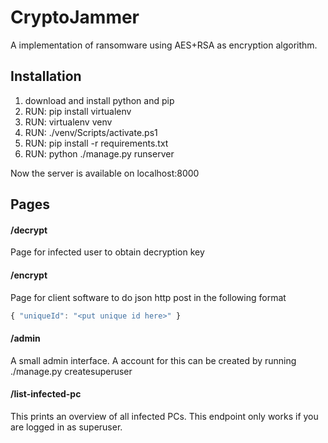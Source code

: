 # CryptoJammer
A implementation of ransomware using AES+RSA as encryption algorithm. 
## Installation
1. download and install python and pip
2. RUN: pip install virtualenv
3. RUN: virtualenv venv
4. RUN: ./venv/Scripts/activate.ps1
5. RUN: pip install -r requirements.txt
6. RUN: python ./manage.py runserver

Now the server is available on localhost:8000
## Pages
#### /decrypt
Page for infected user to obtain decryption key
#### /encrypt 
Page for client software to do json http post in the following format
```javascript
{ "uniqueId": "<put unique id here>" }
```
#### /admin
A small admin interface. A account for this can be created by running ./manage.py createsuperuser
#### /list-infected-pc
This prints an overview of all infected PCs. This endpoint only works if you are logged in as superuser.
